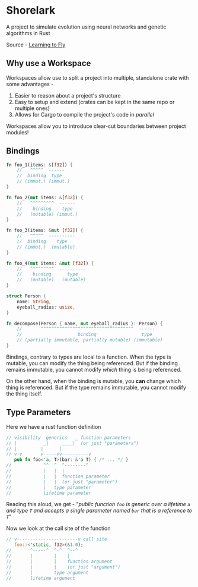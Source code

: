 # Shorelark

A project to simulate evolution using neural networks and genetic algorithms in Rust

Source - [Learning to Fly](https://pwy.io/en/posts/learning-to-fly-pt1/)

## Why use a Workspace

Workspaces allow use to split a project into multiple, standalone crate with some advantages -

1. Easier to reason about a project's structure
2. Easy to setup and extend (crates can be kept in the same repo or multiple ones)
3. Allows for Cargo to compile the project's code in _parallel_

Workspaces allow you to introduce clear-cut boundaries between project modules!

## Bindings

```rust
fn foo_1(items: &[f32]) {
    //   ^^^^^  ------
    //  binding  type
    // (immut.) (immut.)
}

fn foo_2(mut items: &[f32]) {
    //   ^^^^^^^^^  ------
    //    binding    type
    //   (mutable) (immut.)
}

fn foo_3(items: &mut [f32]) {
    //   ^^^^^  ----------
    //  binding    type
    // (immut.)  (mutable)
}

fn foo_4(mut items: &mut [f32]) {
    //   ^^^^^^^^^  ----------
    //    binding      type
    //   (mutable)   (mutable)
}

struct Person {
    name: String,
    eyeball_radius: usize,
}

fn decompose(Person { name, mut eyeball_radius }: Person) {
    //       ^^^^^^^^^^^^^^^^^^^^^^^^^^^^^^^^^^^  ------
    //                     binding                 type
    // (partially immutable, partially mutable) (immutable)
}
```

Bindings, contrary to types are local to a function. When the type is mutable, you can modify the thing being referenced. But if the binding remains immutable, you cannot modify _which_ thing is being referenced.

On the other hand, when the binding is mutable, you **can** change which thing is referenced. But if the type remains immutable, you cannot modify the thing itself.

## Type Parameters

Here we have a rust function definition

```rust
// visibility  generics   _ function parameters
// |          _|     ____|  (or just "parameters")
// |         |      |
// v-v       v-----vv----------v
   pub fn foo<'a, T>(bar: &'a T) { /* ... */ }
//            ^^  ^  ^--------^
//            |   |  |
//            |   |  function parameter
//            |   |  (or just "parameter")
//            |   type parameter
//            lifetime parameter
```

Reading this aloud, we get - "_public function `foo` is generic over a lifetime `a` and type `T` and accepts a single parameter named `bar` that is a reference to `T`_"

Now we look at the call site of the function

```rust
// v-----------------------v call site
   foo::<'static, f32>(&1.0);
//       ^-----^  ^-^  ^--^
//       |        |    |
//       |        |    function argument
//       |        |    (or just "argument")
//       |        type argument
//       lifetime argument
```
